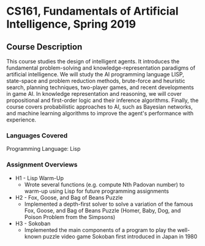 # CS161, Fundamentals of Artificial Intelligence, Spring 2019

## Course Description
This course studies the design of intelligent agents. It introduces the fundamental problem-solving and knowledge-representation paradigms of artificial intelligence. We will study the AI programming language LISP, state-space and problem reduction methods, brute-force and heuristic search, planning techniques, two-player games, and recent developments in game AI. In knowledge representation and reasoning, we will cover propositional and first-order logic and their inference algorithms. Finally, the course covers probabilistic approaches to AI, such as Bayesian networks, and machine learning algorithms to improve the agent's performance with experience.

### Languages Covered 
Programming Language: Lisp

### Assignment Overviews
* H1 - Lisp Warm-Up
  * Wrote several functions (e.g. compute Nth Padovan number) to warm-up using Lisp for future programming assignments
* H2 - Fox, Goose, and Bag of Beans Puzzle 
  * Implemented a depth-first solver to solve a variation of the famous Fox, Goose, and Bag of Beans Puzzle (Homer, Baby, Dog, and Poison Problem from the Simpsons)
* H3 - Sokoban
  * Implemented the main components of a program to play the well-known puzzle video game Sokoban first introduced in Japan in 1980